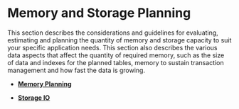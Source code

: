 # Memory and Storage Planning<a name="EN-US_TOPIC_0260488184"></a>

This section describes the considerations and guidelines for evaluating, estimating and planning the quantity of memory and storage capacity to suit your specific application needs. This section also describes the various data aspects that affect the quantity of required memory, such as the size of data and indexes for the planned tables, memory to sustain transaction management and how fast the data is growing.

-   **[Memory Planning](memory-planning.md)**  

-   **[Storage IO](storage-io.md)**  


